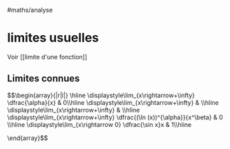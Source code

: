 #maths/analyse 
# limites usuelles
Voir [[limite d'une fonction]]

## Limites connues
$$\begin{array}{|r|l|}
\hline
\displaystyle\lim_{x\rightarrow+\infty} \dfrac{\alpha}{x} & 0\\\hline
\displaystyle\lim_{x\rightarrow+\infty}  & \\\hline
\displaystyle\lim_{x\rightarrow+\infty}  & \\\hline
\displaystyle\lim_{x\rightarrow+\infty} \dfrac{(\ln (x))^{\alpha}}{x^\beta} & 0 \\\hline
\displaystyle\lim_{x\rightarrow 0} \dfrac{\sin x}x & 1\\\hline

\end{array}$$
